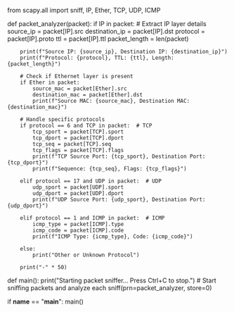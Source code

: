 from scapy.all import sniff, IP, Ether, TCP, UDP, ICMP

def packet_analyzer(packet):
    if IP in packet:
        # Extract IP layer details
        source_ip = packet[IP].src
        destination_ip = packet[IP].dst
        protocol = packet[IP].proto
        ttl = packet[IP].ttl
        packet_length = len(packet)
        
        print(f"Source IP: {source_ip}, Destination IP: {destination_ip}")
        print(f"Protocol: {protocol}, TTL: {ttl}, Length: {packet_length}")
        
        # Check if Ethernet layer is present
        if Ether in packet:
            source_mac = packet[Ether].src
            destination_mac = packet[Ether].dst
            print(f"Source MAC: {source_mac}, Destination MAC: {destination_mac}")
        
        # Handle specific protocols
        if protocol == 6 and TCP in packet:  # TCP
            tcp_sport = packet[TCP].sport
            tcp_dport = packet[TCP].dport
            tcp_seq = packet[TCP].seq
            tcp_flags = packet[TCP].flags
            print(f"TCP Source Port: {tcp_sport}, Destination Port: {tcp_dport}")
            print(f"Sequence: {tcp_seq}, Flags: {tcp_flags}")
        
        elif protocol == 17 and UDP in packet:  # UDP
            udp_sport = packet[UDP].sport
            udp_dport = packet[UDP].dport
            print(f"UDP Source Port: {udp_sport}, Destination Port: {udp_dport}")
        
        elif protocol == 1 and ICMP in packet:  # ICMP
            icmp_type = packet[ICMP].type
            icmp_code = packet[ICMP].code
            print(f"ICMP Type: {icmp_type}, Code: {icmp_code}")
        
        else:
            print("Other or Unknown Protocol")
        
        print("-" * 50)

def main():
    print("Starting packet sniffer... Press Ctrl+C to stop.")
    # Start sniffing packets and analyze each
    sniff(prn=packet_analyzer, store=0)

if __name__ == "__main__":
    main()
